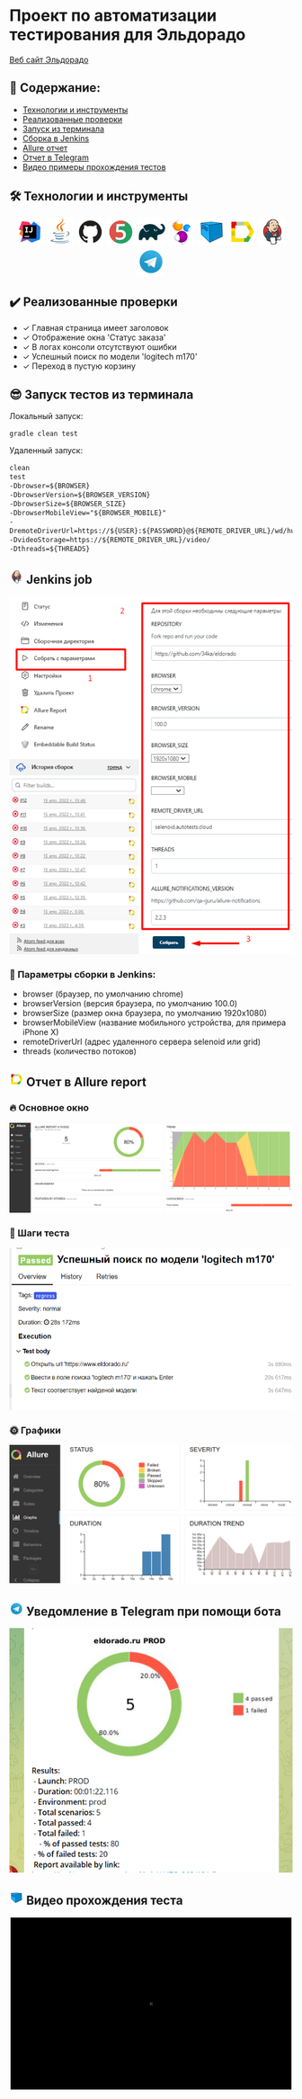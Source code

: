 # Проект по автоматизации тестирования для Эльдорадо
<a target="_blank" href="https://www.eldorado.ru">Веб сайт Эльдорадо</a>

## :open_book: Содержание:

- [Технологии и инструменты](#earth_africa-технологии-и-инструменты)
- [Реализованные проверки](#earth_africa-Реализованные-проверки)
- [Запуск из терминала](#earth_africa-Запуск-тестов-из-терминала)
- [Сборка в Jenkins](#earth_africa-Jenkins-job)
- [Allure отчет](#earth_africa-Allure-отчет)
- [Отчет в Telegram](#earth_africa-Уведомление-в-Telegram-при-помощи-бота)
- [Видео примеры прохождения тестов](#earth_africa-Примеры-видео-о-прохождении-тестов)

## :hammer_and_wrench: Технологии и инструменты

<p align="center">
<a href="https://www.jetbrains.com/idea/"><img src="images/logo/Intelij_IDEA.svg" width="50" height="50"  alt="IDEA"/></a>
<a href="https://www.java.com/"><img src="images/logo/Java.svg" width="50" height="50"  alt="Java"/></a>
<a href="https://github.com/"><img src="images/logo/GitHub.svg" width="50" height="50"  alt="Github"/></a>
<a href="https://junit.org/junit5/"><img src="images/logo/JUnit5.svg" width="50" height="50"  alt="JUnit 5"/></a>
<a href="https://gradle.org/"><img src="images/logo/Gradle.svg" width="50" height="50"  alt="Gradle"/></a>
<a href="https://selenide.org/"><img src="images/logo/Selenide.svg" width="50" height="50"  alt="Selenide"/></a>
<a href="https://aerokube.com/selenoid/"><img src="images/logo/Selenoid.svg" width="50" height="50"  alt="Selenoid"/></a>
<a href="https://github.com/allure-framework/allure2"><img src="images/logo/Allure_Report.svg" width="50" height="50"  alt="Allure"/></a>
<a href="https://www.jenkins.io/"><img src="images/logo/Jenkins.svg" width="50" height="50"  alt="Jenkins"/></a>
<a href="https://www.telegram.org/"><img src="images/logo/Telegram.svg" width="50" height="50"  alt="Telegram"/></a>
</p>

## :heavy_check_mark: Реализованные проверки

- ✓ Главная страница имеет заголовок
- ✓ Отображение окна 'Статус заказа'
- ✓ В логах консоли отсутствуют ошибки
- ✓ Успешный поиск по модели 'logitech m170'
- ✓ Переход в пустую корзину

## :sunglasses: Запуск тестов из терминала

Локальный запуск:
```
gradle clean test
```

Удаленный запуск:
```
clean
test
-Dbrowser=${BROWSER}
-DbrowserVersion=${BROWSER_VERSION}
-DbrowserSize=${BROWSER_SIZE}
-DbrowserMobileView="${BROWSER_MOBILE}"
-DremoteDriverUrl=https://${USER}:${PASSWORD}@${REMOTE_DRIVER_URL}/wd/hub/
-DvideoStorage=https://${REMOTE_DRIVER_URL}/video/
-Dthreads=${THREADS}
```

## <img src="images/logo/Jenkins.svg" width="25" height="25"  alt="Jenkins"/></a> Jenkins job
<p align="center">
<a href="https://jenkins.autotests.cloud/job/10_DikayaAV_unit13/"><img src="images/screens/Jenkins_job.png" alt="Jenkins"/></a>
</p>

### :briefcase: Параметры сборки в Jenkins:

- browser (браузер, по умолчанию chrome)
- browserVersion (версия браузера, по умолчанию 100.0)
- browserSize (размер окна браузера, по умолчанию 1920x1080)
- browserMobileView (название мобильного устройства, для примера iPhone X)
- remoteDriverUrl (адрес удаленного сервера selenoid или grid)
- threads (количество потоков)

## <img src="images/logo/Allure_Report.svg" width="25" height="25"  alt="Allure"/></a> Отчет в Allure report

### :fire: Основное окно

<p align="center">
<img title="Allure Overview Dashboard" src="images/screens/Allure.png">
</p>

### :watermelon: Шаги теста

<p align="center">
<img title="Allure Tests" src="images/screens/Allure_step_test.png">
</p>

### :sun_with_face: Графики

<p align="center">
<img title="Allure Graphics" src="images/screens/Allure_graphics.png">
</p>

## <img src="images/logo/Telegram.svg" width="25" height="25"  alt="Allure"/></a> Уведомление в Telegram при помощи бота

<p align="center">
<img title="Telegram Pushs" src="images/screens/Telegram_push.png" >
</p>


## <img src="images/logo/Selenoid.svg" width="25" height="25"  alt="Allure"/></a> Видео прохождения теста

<p align="center">
<img title="Selenoid Video" src="images/gif/selenoid_video.gif" width="500" height="306"  alt="video"> 
</p>
